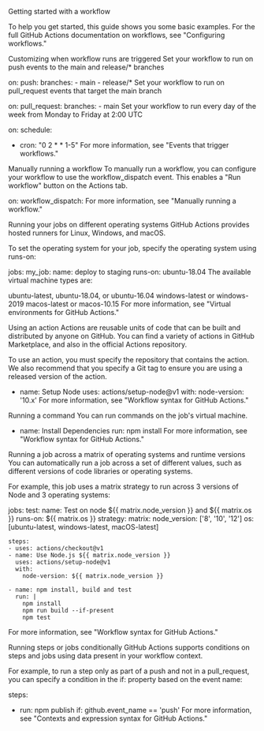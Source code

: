 Getting started with a workflow

To help you get started, this guide shows you some basic examples. For the full GitHub Actions documentation on workflows, see "Configuring workflows."

Customizing when workflow runs are triggered
Set your workflow to run on push events to the main and release/\* branches

on:
push:
branches: - main - release/\*
Set your workflow to run on pull_request events that target the main branch

on:
pull_request:
branches: - main
Set your workflow to run every day of the week from Monday to Friday at 2:00 UTC

on:
schedule:

-   cron: "0 2 \* \* 1-5"
    For more information, see "Events that trigger workflows."

Manually running a workflow
To manually run a workflow, you can configure your workflow to use the workflow_dispatch event. This enables a "Run workflow" button on the Actions tab.

on:
workflow_dispatch:
For more information, see "Manually running a workflow."

Running your jobs on different operating systems
GitHub Actions provides hosted runners for Linux, Windows, and macOS.

To set the operating system for your job, specify the operating system using runs-on:

jobs:
my_job:
name: deploy to staging
runs-on: ubuntu-18.04
The available virtual machine types are:

ubuntu-latest, ubuntu-18.04, or ubuntu-16.04
windows-latest or windows-2019
macos-latest or macos-10.15
For more information, see "Virtual environments for GitHub Actions."

Using an action
Actions are reusable units of code that can be built and distributed by anyone on GitHub. You can find a variety of actions in GitHub Marketplace, and also in the official Actions repository.

To use an action, you must specify the repository that contains the action. We also recommend that you specify a Git tag to ensure you are using a released version of the action.

-   name: Setup Node
    uses: actions/setup-node@v1
    with:
    node-version: '10.x'
    For more information, see "Workflow syntax for GitHub Actions."

Running a command
You can run commands on the job's virtual machine.

-   name: Install Dependencies
    run: npm install
    For more information, see "Workflow syntax for GitHub Actions."

Running a job across a matrix of operating systems and runtime versions
You can automatically run a job across a set of different values, such as different versions of code libraries or operating systems.

For example, this job uses a matrix strategy to run across 3 versions of Node and 3 operating systems:

jobs:
test:
name: Test on node ${{ matrix.node_version }} and ${{ matrix.os }}
runs-on: ${{ matrix.os }}
strategy:
matrix:
node_version: ['8', '10', '12']
os: [ubuntu-latest, windows-latest, macOS-latest]

    steps:
    - uses: actions/checkout@v1
    - name: Use Node.js ${{ matrix.node_version }}
      uses: actions/setup-node@v1
      with:
        node-version: ${{ matrix.node_version }}

    - name: npm install, build and test
      run: |
        npm install
        npm run build --if-present
        npm test

For more information, see "Workflow syntax for GitHub Actions."

Running steps or jobs conditionally
GitHub Actions supports conditions on steps and jobs using data present in your workflow context.

For example, to run a step only as part of a push and not in a pull_request, you can specify a condition in the if: property based on the event name:

steps:

-   run: npm publish
    if: github.event_name == 'push'
    For more information, see "Contexts and expression syntax for GitHub Actions."
